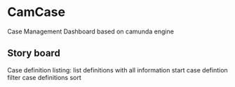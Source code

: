 # CamCase

Case Management Dashboard based on camunda engine

## Story board

Case definition listing:
  list definitions with all information
  start case defintion
  filter case definitions
  sort

